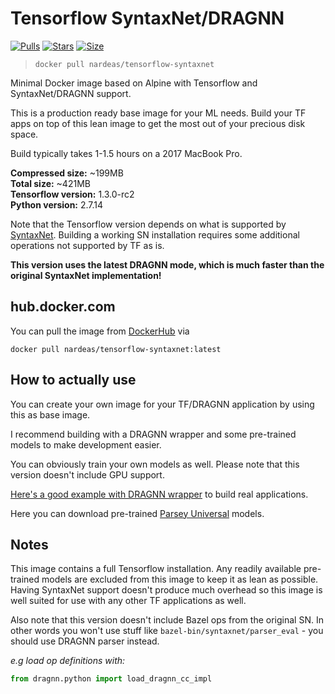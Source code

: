 # Tensorflow SyntaxNet/DRAGNN

[![Pulls](https://img.shields.io/docker/pulls/nardeas/tensorflow-syntaxnet.svg?style=flat-square)](https://img.shields.io/docker/pulls/nardeas/tensorflow-syntaxnet.svg?style=flat-square)
[![Stars](https://img.shields.io/docker/stars/nardeas/tensorflow-syntaxnet.svg?style=flat-square)](https://img.shields.io/docker/stars/nardeas/tensorflow-syntaxnet.svg?style=flat-square)
[![Size](https://img.shields.io/imagelayers/image-size/nardeas/tensorflow-syntaxnet/latest.svg?style=flat-square)](https://img.shields.io/imagelayers/image-size/nardeas/tensorflow-syntaxnet/latest.svg?style=flat-square)

> `docker pull nardeas/tensorflow-syntaxnet`

Minimal Docker image based on Alpine with Tensorflow and SyntaxNet/DRAGNN support.

This is a production ready base image for your ML needs. Build your TF apps on top of this lean image to get the most out of your precious disk space.

Build typically takes 1-1.5 hours on a 2017 MacBook Pro.

**Compressed size:** ~199MB  
**Total size:** ~421MB  
**Tensorflow version:** 1.3.0-rc2  
**Python version:** 2.7.14

Note that the Tensorflow version depends on what is supported by [SyntaxNet](https://github.com/tensorflow/models/tree/master/research/syntaxnet). Building a working SN installation requires some additional operations not supported by TF as is.

**This version uses the latest DRAGNN mode, which is much faster than the original SyntaxNet implementation!**

## hub.docker.com

You can pull the image from [DockerHub](https://hub.docker.com/r/nardeas/tensorflow-syntaxnet/) via

```
docker pull nardeas/tensorflow-syntaxnet:latest
```

## How to actually use

You can create your own image for your TF/DRAGNN application by using this as base image.

I recommend building with a DRAGNN wrapper and some pre-trained models to make development easier.

You can obviously train your own models as well. Please note that this version doesn't include GPU support.

[Here's a good example with DRAGNN wrapper](https://github.com/ljm625/syntaxnet-rest-api) to build real applications.

Here you can download pre-trained [Parsey Universal](https://github.com/tensorflow/models/blob/master/research/syntaxnet/g3doc/universal.md) models.

## Notes

This image contains a full Tensorflow installation. Any readily available pre-trained models are excluded from this image to keep it as lean as possible. Having SyntaxNet support doesn't produce much overhead so this image is well suited for use with any other TF applications as well.

Also note that this version doesn't include Bazel ops from the original SN. In other words you won't use stuff like `bazel-bin/syntaxnet/parser_eval` - you should use DRAGNN parser instead.

*e.g load op definitions with:*

```python
from dragnn.python import load_dragnn_cc_impl
```
